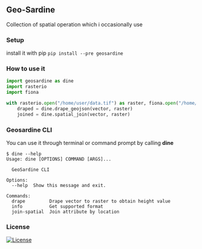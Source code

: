 ## Geo-Sardine

Collection of spatial operation which i occasionally use 

### Setup
install it with pip
```pip install --pre geosardine```

### How to use it
```python
import geosardine as dine
import rasterio
import fiona

with rasterio.open("/home/user/data.tif") as raster, fiona.open("/home/user/data.shp") as vector:
    draped = dine.drape_geojson(vector, raster)
    joined = dine.spatial_join(vector, raster) 
```

### Geosardine CLI
You can use it through terminal or command prompt by calling **dine**

```
$ dine --help
Usage: dine [OPTIONS] COMMAND [ARGS]...

  GeoSardine CLI

Options:
  --help  Show this message and exit.

Commands:
  drape         Drape vector to raster to obtain height value
  info          Get supported format
  join-spatial  Join attribute by location
```

### License
[![License](https://img.shields.io/badge/License-BSD%203--Clause-blue.svg)](https://opensource.org/licenses/BSD-3-Clause)
